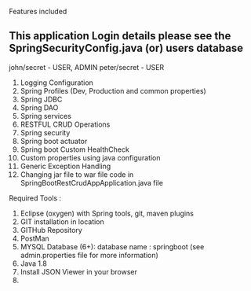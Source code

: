 Features included

## This application Login details please see the SpringSecurityConfig.java (or) users database
john/secret - USER, ADMIN
peter/secret - USER

1. Logging Configuration
2. Spring Profiles (Dev, Production and common properties)
3. Spring JDBC
4. Spring DAO
5. Spring services
6. RESTFUL CRUD Operations
7. Spring security
8. Spring boot actuator
9. Spring boot Custom HealthCheck
10. Custom properties using java configuration
11. Generic Exception Handling
12. Changing jar file to war file code in SpringBootRestCrudAppApplication.java file

Required Tools : 

1. Eclipse (oxygen) with Spring tools, git, maven plugins
2. GIT installation in location
3. GITHub Repository
4. PostMan
5. MYSQL Database (6+): database name : springboot (see admin.properties file for more information)
6. Java 1.8
7. Install JSON Viewer in your browser
8. 
